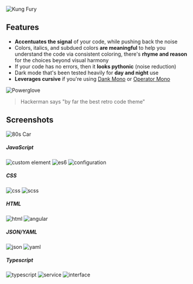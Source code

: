 ![Kung Fury](https://github.com/argyleink/Kung-Fury-Theme/raw/master/gifs/kung-fury.gif)



## Features

- **Accentuates the signal** of your code, while pushing back the noise
- Colors, italics, and subdued colors **are meaningful** to help you understand the code via consistent coloring, there's **rhyme and reason** for the choices beyond visual harmony
- If your code has no errors, then it **looks pythonic** (noise reduction)
- Dark mode that's been tested heavily for **day and night** use
- **Leverages cursive** if you're using [Dank Mono](https://dank.sh/) or [Operator Mono](https://www.typography.com/fonts/operator/styles/)







![Powerglove](https://github.com/argyleink/Kung-Fury-Theme/raw/master/gifs/powerglove.gif)
> Hackerman says "by far the best retro code theme"




## Screenshots
![80s Car](https://github.com/argyleink/Kung-Fury-Theme/raw/master/gifs/retro-car.gif)





##### JavaScript
![custom element](https://github.com/argyleink/Kung-Fury-Theme/raw/master/screenshots/js-custom_element.png)
![es6](https://github.com/argyleink/Kung-Fury-Theme/raw/master/screenshots/js-es6.png)
![configuration](https://github.com/argyleink/Kung-Fury-Theme/raw/master/screenshots/js-config.png)

##### CSS
![css](https://github.com/argyleink/Kung-Fury-Theme/raw/master/screenshots/css.png)
![scss](https://github.com/argyleink/Kung-Fury-Theme/raw/master/screenshots/scss.png)



##### HTML
![html](https://github.com/argyleink/Kung-Fury-Theme/raw/master/screenshots/html.png)
![angular](https://github.com/argyleink/Kung-Fury-Theme/raw/master/screenshots/angular-template.png)



##### JSON/YAML
![json](https://github.com/argyleink/Kung-Fury-Theme/raw/master/screenshots/json.png)
![yaml](https://github.com/argyleink/Kung-Fury-Theme/raw/master/screenshots/yaml.png)



##### Typescript
![typescript](https://github.com/argyleink/Kung-Fury-Theme/raw/master/screenshots/typescript-component.png)
![service](https://github.com/argyleink/Kung-Fury-Theme/raw/master/screenshots/typescript-service.png)
![interface](https://github.com/argyleink/Kung-Fury-Theme/raw/master/screenshots/typescript-interface.png)
